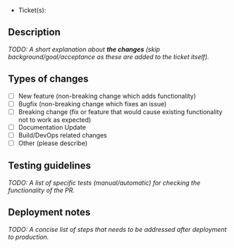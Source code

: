 - Ticket(s):

## Description

*TODO: A short explanation about __the changes__ (skip background/goal/acceptance as these are added to the ticket itself).*

## Types of changes

- [ ] New feature (non-breaking change which adds functionality)
- [ ] Bugfix (non-breaking change which fixes an issue)
- [ ] Breaking change (fix or feature that would cause existing functionality not to work as expected)
- [ ] Documentation Update
- [ ] Build/DevOps related changes
- [ ] Other (please describe)

## Testing guidelines

*TODO: A list of specific tests (manual/automatic) for checking the functionality of the PR.*

## Deployment notes

*TODO: A concise list of steps that needs to be addressed after deployment to production.*